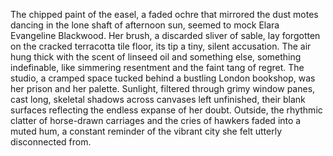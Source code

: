 The chipped paint of the easel, a faded ochre that mirrored the dust motes dancing in the lone shaft of afternoon sun, seemed to mock Elara Evangeline Blackwood.  Her brush, a discarded sliver of sable, lay forgotten on the cracked terracotta tile floor, its tip a tiny, silent accusation.  The air hung thick with the scent of linseed oil and something else, something indefinable, like simmering resentment and the faint tang of regret.  The studio, a cramped space tucked behind a bustling London bookshop, was her prison and her palette.  Sunlight, filtered through grimy window panes, cast long, skeletal shadows across canvases left unfinished, their blank surfaces reflecting the endless expanse of her doubt.  Outside, the rhythmic clatter of horse-drawn carriages and the cries of hawkers faded into a muted hum, a constant reminder of the vibrant city she felt utterly disconnected from.
